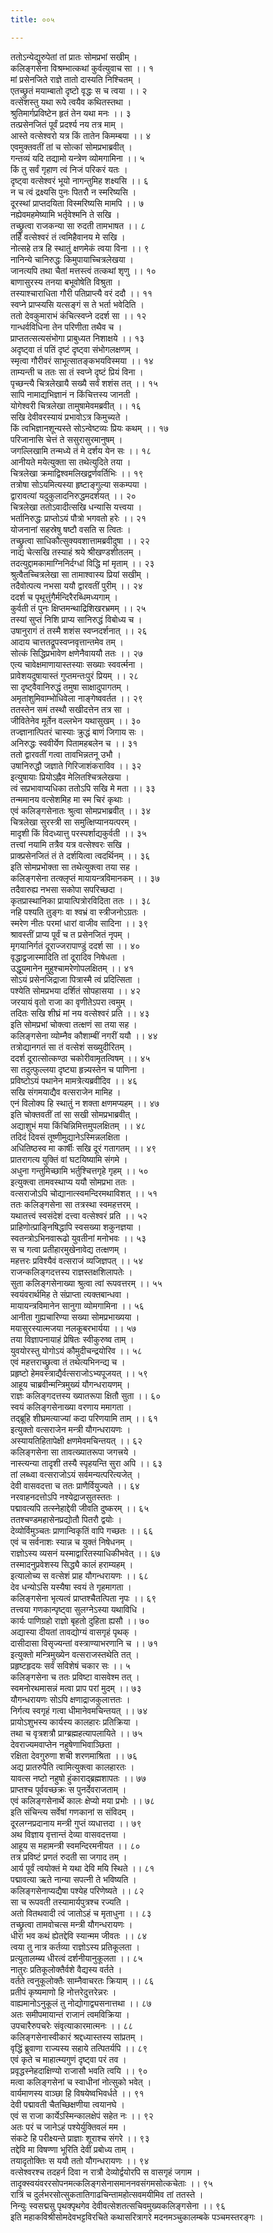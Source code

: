 ```yaml
---
title: ००५

---
```

ततोऽन्येद्युरुपेतां तां प्रातः सोमप्रभां सखीम् ।  
कलिङ्गसेना विश्रम्भात्कथां कुर्वत्युवाच सा ।। १  
मां प्रसेनजिते राज्ञे तातो दास्यति निश्चितम् ।  
एतच्छ्रुतं मयाम्बातो दृष्टो वृद्धः स च त्वया ।। २  
वत्सेशस्तु यथा रूपे त्वयैव कथितस्तथा ।  
श्रुतिमार्गप्रविष्टेन हृतं तेन यथा मनः ।। ३  
तत्प्रसेनजितं पूर्वं प्रदर्श्य नय तत्र माम् ।  
आस्ते वत्सेश्वरो यत्र किं तातेन किमम्बया ।। ४  
एवमुक्तवतीं तां च सोत्कां सोमप्रभाब्रवीत् ।  
गन्तव्यं यदि तद्यामो यन्त्रेण व्योमगामिना ।। ५  
किं तु सर्वं गृहाण त्वं निजं परिकरं यतः ।  
दृष्ट्वा वत्सेश्वरं भूयो नागन्तुमिह शक्ष्यसि ।। ६  
न च त्वं द्रक्ष्यसि पुनः पितरौ न स्मरिष्यसि ।  
दूरस्थां प्राप्तदयिता विस्मरिष्यसि मामपि ।। ७  
नह्येवमहमेष्यामि भर्तृवेश्मनि ते सखि ।  
तच्छ्रुत्वा राजकन्या सा रुदती तामभाषत ।। ८  
तर्हि वत्सेश्वरं तं त्वमिहैवानय मे सखि ।  
नोत्सहे तत्र हि स्थातुं क्षणमेकं त्वया विना ।। ९  
नानिन्ये चानिरुद्धः किमुपायाच्चित्रलेखया ।  
जानत्यपि तथा चैतां मत्तस्त्वं तत्कथां शृणु ।। १०  
बाणासुरस्य तनया बभूवोषेति विश्रुता ।  
तस्याश्चाराधिता गौरी पतिप्राप्त्यै वरं ददौ ।। ११  
स्वप्ने प्राप्स्यसि यत्सङ्गं स ते भर्ता भवेदिति ।  
ततो देवकुमाराभं कंचित्स्वप्ने ददर्श सा ।। १२  
गान्धर्वविधिना तेन परिणीता तथैव च ।  
प्राप्ततत्सत्यसंभोगा प्राबुध्यत निशाक्षये ।। १३  
अदृष्ट्वा तं पतिं दृष्टं दृष्ट्वा संभोगलक्षणम् ।  
स्मृत्वा गौरीवरं साभूत्सातङ्कभयविस्मया ।। १४  
ताम्यन्ती च ततः सा तं स्वप्ने दृष्टं प्रियं विना ।  
पृच्छन्त्यै चित्रलेखायै सख्यै सर्वं शशंस तत् ।। १५  
सापि नामाद्यभिज्ञानं न किंचित्तस्य जानती ।  
योगेश्वरी चित्रलेखा तामुषामेवमब्रवीत् ।। १६  
सखि देवीवरस्यायं प्रभावोऽत्र किमुच्यते ।  
किं त्वभिज्ञानशून्यस्ते सोऽन्वेष्टव्यः प्रियः कथम् ।। १७  
परिजानासि चेत्तं ते ससुरासुरमानुषम् ।  
जगल्लिखामि तन्मध्ये तं मे दर्शय येन सः ।। १८  
आनीयते मयेत्युक्ता सा तथेत्युदिते तया ।  
चित्रलेखा क्रमाद्विश्वमलिखद्वर्णवर्तिभिः ।। १९  
तत्रोषा सोऽयमित्यस्या हृष्टाङ्गुल्या सकम्पया ।  
द्वारावत्यां यदुकुलादनिरुद्धमदर्शयत् ।। २०  
चित्रलेखा ततोऽवादीत्सखि धन्यासि यत्त्वया ।  
भर्तानिरुद्धः प्राप्तोऽयं पौत्रो भगवतो हरेः ।। २१  
योजनानां सहस्रेषु षष्टौ वसति स त्वितः ।  
तच्छ्रुत्वा साधिकौत्सुक्यवशात्तामब्रवीदुषा ।। २२  
नाद्य चेत्सखि तस्याहं श्रये श्रीखण्डशीतलम् ।  
तदत्युद्दामकामाग्निनिर्दग्धां विद्धि मां मृताम् ।। २३  
श्रुत्वैतच्चित्रलेखा सा तामाश्वास्य प्रियां सखीम् ।  
तदैवोत्पत्य नभसा ययौ द्वारवतीं पुरीम् ।। २४  
ददर्श च पृथूत्तुंगैर्मन्दिरैरब्धिमध्यगाम् ।  
कुर्वती तं पुनः क्षिप्तमन्थाद्रिशिखरभ्रमम् ।। २५  
तस्यां सुप्तं निशि प्राप्य सानिरुद्धं विबोध्य च ।  
उषानुरागं तं तस्मै शशंस स्वप्नदर्शनात् ।। २६  
आदाय चात्ततद्रूपस्वप्नवृत्तान्तमेव तम् ।  
सोत्कं सिद्धिप्रभावेण क्षणेनैवाययौ ततः ।। २७  
एत्य चावेक्षमाणायास्तस्याः सख्याः स्ववर्त्मना ।  
प्रावेशयदुषायास्तं गुप्तमन्तःपुरं प्रियम् ।। २८  
सा दृष्ट्वैवानिरुद्धं तमुषा साक्षादुपागतम् ।  
अमृतांशुमिवाम्भोधिवेला नाङ्गेष्ववर्तत ।। २९  
ततस्तेन समं तस्थौ सखीदत्तेन तत्र सा ।  
जीवितेनेव मूर्तेन वल्लभेन यथासुखम् ।। ३०  
तज्ज्ञानात्पितरं चास्याः क्रुद्धं बाणं जिगाय सः ।  
अनिरुद्धः स्ववीर्येण पितामहबलेन च ।। ३१  
ततो द्वारवतीं गत्वा तावभिन्नतनू उभौ ।  
उषानिरुद्धौ जज्ञाते गिरिजाशंकराविव ।। ३२  
इत्युषायाः प्रियोऽह्नैव मेलितश्चित्रलेखया ।  
त्वं सप्रभावाप्यधिका ततोऽपि सखि मे मता ।। ३३  
तन्ममानय वत्सेशमिह मा स्म चिरं कृथाः ।  
एवं कलिङ्गसेनातः श्रुत्वा सोमप्रभाब्रवीत् ।। ३४  
चित्रलेखा सुरस्त्री सा समुत्क्षिप्यानयत्परम् ।  
मादृशी किं विदध्यात्तु परस्पर्शाद्यकुर्वती ।। ३५  
तत्त्वां नयामि तत्रैव यत्र वत्सेश्वरः सखि ।  
प्राक्प्रसेनजितं तं ते दर्शयित्वा त्वदर्थिनम् ।। ३६  
इति सोमप्रभोक्ता सा तथेत्युक्त्वा तया सह ।  
कलिङ्गसेना तत्क्लृप्तं मायायन्त्रविमानकम् ।। ३७  
तदैवारुह्य नभसा सकोपा सपरिच्छदा ।  
कृतप्रास्थानिका प्रायात्पित्रोरविदिता ततः ।। ३८  
नहि पश्यति तुङ्गः वा श्वभ्रं वा स्त्रीजनोऽग्रतः ।  
स्मरेण नीतः परमां धारां वाजीव सादिना ।। ३९  
श्रावस्तीं प्राप्य पूर्वं च त प्रसेनजितं नृपम् ।  
मृगयानिर्गतं दूराज्जरापाण्डुं ददर्श सा ।। ४०  
वृद्धाद्व्रजास्मादिति तां दूरादिव निषेधता ।  
उद्धूयमानेन मुहुश्चामरेणोपलक्षितम् ।। ४१  
सोऽयं प्रसेनजिद्राजा पित्रास्मै त्वं प्रदित्सिता ।  
पश्येति सोमप्रभया दर्शितं सोपहासया ।। ४२  
जरयायं वृतो राजा का वृणीतेऽपरा त्वमुम् ।  
तदितः सखि शीघ्रं मां नय वत्सेश्वरं प्रति ।। ४३  
इति सोमप्रभां चोक्त्वा तत्क्षणं सा तया सह ।  
कलिङ्गसेना व्योम्नैव कौशाम्बीं नगरीं ययौ ।। ४४  
तत्रोद्यानगतं सा तं वत्सेशं सख्युदीरितम् ।  
ददर्श दूरात्सोत्कण्ठा चकोरीवामृतत्विषम् ।। ४५  
सा तदुत्फुल्लया दृष्ट्या हृन्न्यस्तेन च पाणिना ।  
प्रविष्टोऽयं पथानेन मामत्रेत्यब्रवीदिव ।। ४६  
सखि संगमयाद्यैव वत्सराजेन मामिह ।  
एनं विलोक्य हि स्थातुं न शक्ता क्षणमप्यहम् ।। ४७  
इति चोक्तवतीं तां सा सखी सोमप्रभाब्रवीत् ।  
अद्याशुभं मया किंचिन्निमित्तमुपलक्षितम् ।। ४८  
तदिदं दिवसं तूष्णीमुद्यानेऽस्मिन्नलक्षिता ।  
अधितिष्ठस्व मा कार्षीः सखि दूरं गतागतम् ।। ४९  
प्रातरागत्य युक्तिं वां घटयिष्यामि संगमे ।  
अधुना गन्तुमिच्छामि भर्तुश्चित्तगृहे गृहम् ।। ५०  
इत्युक्त्वा तामवस्थाप्य ययौ सोमप्रभा ततः ।  
वत्सराजोऽपि चोद्यानात्स्वमन्दिरमथाविशत् ।। ५१  
ततः कलिङ्गसेना सा तत्रस्था स्वमहत्तरम् ।  
यथातत्त्वं स्वसंदेशं दत्त्वा वत्सेश्वरं प्रति ।। ५२  
प्राहिणोत्प्राङ्निषिद्धापि स्वसख्या शकुनज्ञया ।  
स्वतन्त्रोऽभिनवारूढो युवतीनां मनोभवः ।। ५३  
स च गत्वा प्रतीहारमुखेनावेद्य तत्क्षणम् ।  
महत्तरः प्रविश्यैवं वत्सराजं व्यजिज्ञपत् ।। ५४  
राजन्कलिङ्गदत्तस्य राज्ञस्तक्षशिलापतेः ।  
सुता कलिङ्गसेनाख्या श्रुत्वा त्वां रूपवत्तरम् ।। ५५  
स्वयंवरार्थमिह ते संप्राप्ता त्यक्तबान्धवा ।  
मायायन्त्रविमानेन सानुगा व्योमगामिना ।। ५६  
आनीता गुह्यचारिण्या सख्या सोमप्रभाख्यया ।  
मयासुरस्यात्मजया नलकूबरभार्यया ।। ५७  
तया विज्ञापनायाहं प्रेषितः स्वीकुरुष्व ताम् ।  
युवयोरस्तु योगोऽयं कौमुदीचन्द्रयोरिव ।। ५८  
एवं महत्तराच्छ्रुत्वा तं तथेत्यभिनन्द्य च ।  
प्रहृष्टो हेमवस्त्राद्यैर्वत्सराजोऽभ्यपूजयत् ।। ५९  
आहूय चाब्रवीन्मन्त्रिमुख्यं यौगन्धरायणम् ।  
राज्ञः कलिङ्गदत्तस्य ख्यातरूपा क्षितौ सुता ।। ६०  
स्वयं कलिङ्गसेनाख्या वरणाय ममागता ।  
तद्ब्रूहि शीघ्रमत्याज्यां कदा परिणयामि ताम् ।। ६१  
इत्युक्तो वत्सराजेन मन्त्री यौगन्धरायणः ।  
अस्यायतिहितापेक्षी क्षणमेवमचिन्तयत् ।। ६२  
कलिङ्गसेना सा तावत्ख्यातरूपा जगत्त्रये ।  
नास्त्यन्या तादृशी तस्यै स्पृहयन्ति सुरा अपि ।। ६३  
तां लब्ध्वा वत्सराजोऽयं सर्वमन्यत्परित्यजेत् ।  
देवी वासवदत्ता च ततः प्राणैर्वियुज्यते ।। ६४  
नरवाहनदत्तोऽपि नश्येद्राजसुतस्ततः ।  
पद्मावत्यपि तत्स्नेहाद्देवी जीवति दुष्करम् ।। ६५  
ततश्चण्डमहासेनप्रद्योतौ पितरौ द्वयोः ।  
देव्योर्विमुञ्चतः प्राणान्विकृतिं वापि गच्छतः ।। ६६  
एवं च सर्वनाशः स्यान्न च युक्तं निषेधनम् ।  
राज्ञोऽस्य व्यसनं यस्माद्वारितस्याधिकीभवेत् ।। ६७  
तस्मादनुप्रवेशस्य सिद्ध्यै कालं हराम्यहम् ।  
इत्यालोच्य स वत्सेशं प्राह यौगन्धरायणः ।। ६८  
देव धन्योऽसि यस्यैषा स्वयं ते गृहमागता ।  
कलिङ्गसेना भृत्यत्वं प्राप्तश्चैतत्पिता नृपः ।। ६९  
तत्त्वया गणकान्पृष्ट्वा सुलग्नेऽस्या यथाविधि ।  
कार्यः पाणिग्रहो राज्ञो बृहतो दुहिता ह्यसौ ।। ७०  
अद्यास्या दीयतां तावद्योग्यं वासगृहं पृथक् ।  
दासीदासा विसृज्यन्तां वस्त्राण्याभरणानि च ।। ७१  
इत्युक्तो मन्त्रिमुख्येन वत्सराजस्तथेति तत् ।  
प्रहृष्टहृदयः सर्वं सविशेषं चकार सः ।। ५  
कलिङ्गसेना च ततः प्रविष्टा वासवेश्म तत् ।  
स्वमनोरथमासन्नं मत्वा प्राप परां मुदम् ।। ७३  
यौगन्धरायणः सोऽपि क्षणाद्राजकुलात्ततः ।  
निर्गत्य स्वगृहं गत्वा धीमानेवमचिन्तयत् ।। ७४  
प्रायोऽशुभस्य कार्यस्य कालहारः प्रतिक्रिया ।  
तथा च वृत्रशत्रौ प्राग्ब्रह्महत्यापलायिते ।। ७५  
देवराज्यमवाप्तेन नहुषेणाभिवाञ्छिता ।  
रक्षिता देवगुरुणा शची शरणमाश्रिता ।। ७६  
अद्य प्रातरुपैति त्वामित्युक्त्वा कालहारतः ।  
यावत्स नष्टो नहुषो हुंकाराद्ब्रह्मशापतः ।। ७७  
प्राप्तश्च पूर्ववच्छक्रः स पुनर्देवराजताम् ।  
एवं कलिङ्गसेनार्थे कालः क्षेप्यो मया प्रभोः ।। ७८  
इति संचिन्त्य सर्वेषां गणकानां स संविदम् ।  
दूरलग्नप्रदानाय मन्त्री गुप्तं व्यधात्तदा ।। ७९  
अथ विज्ञाय वृत्तान्तं देव्या वासवदत्तया ।  
आहूय स महामन्त्री स्वमन्दिरमनीयत ।। ८०  
तत्र प्रविष्टं प्रणतं रुदती सा जगाद तम् ।  
आर्य पूर्वं त्वयोक्तं मे यथा देवि मयि स्थिते ।। ८१  
पद्मावत्या ऋते नान्या सपत्नी ते भविष्यति ।  
कलिङ्गसेनाप्यद्यैषा पश्येह परिणेष्यते ।। ८२  
सा च रूपवती तस्यामार्यपुत्रश्च रज्यति ।  
अतो वितथवादी त्वं जातोऽहं च मृताधुना ।। ८३  
तच्छ्रुत्वा तामवोचत्स मन्त्री यौगन्धरायणः ।  
धीरा भव कथं ह्येतद्देवि स्यान्मम जीवतः ।। ८४  
त्वया तु नात्र कर्तव्या राज्ञोऽस्य प्रतिकूलता ।  
प्रत्युतालम्ब्य धीरत्वं दर्शनीयानुकूलता ।। ८५  
नातुरः प्रतिकूलोक्तैर्वशे वैद्यस्य वर्तते ।  
वर्तते त्वनुकूलोक्तैः साम्नैवाचरतः क्रियाम् ।। ८६  
प्रतीपं कृष्यमाणो हि नोत्तरेदुत्तरेन्नरः ।  
वाह्यमानोऽनुकूलं तु नोद्योगाद्व्यसनात्तथा ।। ८७  
अतः समीपमायान्तं राजानं त्वमविक्रिया ।  
उपचारैरुपचरेः संवृत्याकारमात्मनः ।। ८८  
कलिङ्गसेनास्वीकारं श्रद्दध्यास्तस्य सांप्रतम् ।  
वृद्धिं ब्रुवाणा राज्यस्य सहाये तत्पितर्यपि ।। ८९  
एवं कृते च माहात्म्यगुणं दृष्ट्वा परं तव ।  
प्रवृद्धस्नेहदाक्षिण्यो राजासौ भवति त्वयि ।। ९०  
मत्वा कलिङ्गसेनां च स्वाधीनां नोत्सुको भवेत् ।  
वार्यमाणस्य वाञ्छा हि विषयेष्वभिवर्धते ।। ९१  
देवी पद्मावती चैतच्छिक्षणीया त्वयानघे ।  
एवं स राजा कार्येऽस्मिन्कालक्षेपं सहेत नः ।। ९२  
अतः परं च जानेऽहं पश्येर्युक्तिवलं मम ।  
संकटे हि परीक्ष्यन्ते प्राज्ञाः शूराश्च संगरे ।। ९३  
तद्देवि मा विषण्णा भूरिति देवीं प्रबोध्य ताम् ।  
तयादृतोक्तिः स ययौ ततो यौगन्धरायणः ।। ९४  
वत्सेश्वरश्च तदहर्न दिवा न रात्रौ देव्योर्द्वयोरपि स वासगृहं जगाम ।  
तादृक्स्वयंवररसोपनमत्कलिङ्गसेनासमाननवसंगमसोत्कचेताः ।। ९५  
रात्रिं च दुर्लभरसोत्सुकतातिगाढचिन्तामहोत्सवमयीमिव तां ततस्ते ।  
निन्युः स्वसद्मसु पृथक्पृथगेव देवीवत्सेशतत्सचिवमुख्यकलिङ्गसेना ।। ९६  
इति महाकविश्रीसोमदेवभट्टविरचिते कथासरित्रागरे मदनमञ्चुकालम्बके पञ्चमस्तरङ्गः ।